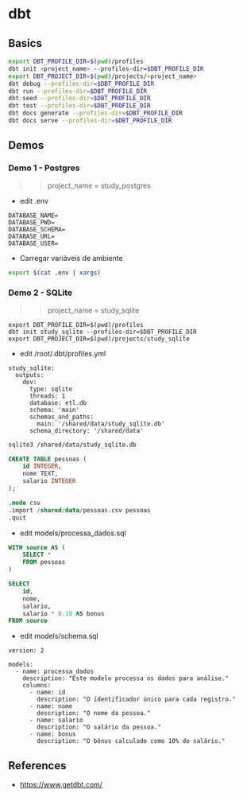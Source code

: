 # dbt

## Basics

```sh
export DBT_PROFILE_DIR=$(pwd)/profiles
dbt init <project_name> --profiles-dir=$DBT_PROFILE_DIR
export DBT_PROJECT_DIR=$(pwd)/projects/<project_name>
dbt debug --profiles-dir=$DBT_PROFILE_DIR
dbt run --profiles-dir=$DBT_PROFILE_DIR
dbt seed --profiles-dir=$DBT_PROFILE_DIR
dbt test --profiles-dir=$DBT_PROFILE_DIR
dbt docs generate --profiles-dir=$DBT_PROFILE_DIR
dbt docs serve --profiles-dir=$DBT_PROFILE_DIR
```

## Demos

### Demo 1 - Postgres

>> project_name = study_postgres

- edit .env

```
DATABASE_NAME=
DATABASE_PWD=
DATABASE_SCHEMA=
DATABASE_URL=
DATABASE_USER=
```

- Carregar variáveis de ambiente

```sh
export $(cat .env | xargs)
```

### Demo 2 - SQLite

>> project_name = study_sqlite

```
export DBT_PROFILE_DIR=$(pwd)/profiles
dbt init study_sqlite --profiles-dir=$DBT_PROFILE_DIR
export DBT_PROJECT_DIR=$(pwd)/projects/study_sqlite
```

- edit /root/.dbt/profiles.yml

```file
study_sqlite:
  outputs:
    dev:
      type: sqlite
      threads: 1
      database: etl.db
      schema: 'main'
      schemas_and_paths:
        main: '/shared/data/study_sqlite.db'
      schema_directory: '/shared/data'
```

```sh
sqlite3 /shared/data/study_sqlite.db
```

```sql
CREATE TABLE pessoas (
    id INTEGER,
    nome TEXT,
    salario INTEGER
);

.mode csv
.import /shared/data/pessoas.csv pessoas
.quit
```

- edit models/processa_dados.sql

```sql
WITH source AS (
    SELECT * 
    FROM pessoas
)

SELECT
    id,
    nome,
    salario,
    salario * 0.10 AS bonus
FROM source
```

- edit models/schema.sql

```
version: 2

models:
  - name: processa_dados
    description: "Este modelo processa os dados para análise."
    columns:
      - name: id
        description: "O identificador único para cada registro."
      - name: nome
        description: "O nome da pessoa."
      - name: salario
        description: "O salário da pessoa."
      - name: bonus
        description: "O bônus calculado como 10% do salário."
```


## References

- https://www.getdbt.com/